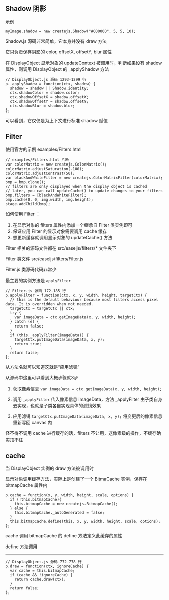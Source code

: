 ## Shadow 阴影

示例

```
myImage.shadow = new createjs.Shadow("#000000", 5, 5, 10);
```

Shadow.js 源码非常简单，它本身并没有 draw 方法

它只负责保存阴影的 color, offsetX, offsetY, blur 属性

在 DisplayObject 显示对象的 updateContext 被调用时，判断如果设有 shadow 属性，则调用  DisplayObject 的 _applyShadow 方法 

```
// DisplayObject.js 源码 1293-1299 行
p._applyShadow = function(ctx, shadow) {
  shadow = shadow || Shadow.identity;
  ctx.shadowColor = shadow.color;
  ctx.shadowOffsetX = shadow.offsetX;
  ctx.shadowOffsetY = shadow.offsetY;
  ctx.shadowBlur = shadow.blur;
};
```

可以看到，它仅仅是为上下文进行标准 shadow 赋值

## Filter

使用官方的示例 examples/Filters.html

```
// examples/Filters.html 片断
var colorMatrix = new createjs.ColorMatrix();
colorMatrix.adjustSaturation(-100);
colorMatrix.adjustContrast(50);
var blackAndWhiteFilter = new createjs.ColorMatrixFilter(colorMatrix);
bmp = bmp.clone();
// filters are only displayed when the display object is cached
// later, you can call updateCache() to update changes to your filters
bmp.filters = [blackAndWhiteFilter];
bmp.cache(0, 0, img.width, img.height);
stage.addChild(bmp);
```

如何使用 Filter ：

1. 在显示对象的 filters 属性内添加一个继承自 Filter 类实例即可
2. 保证应用 Filter 的显示对象需要调用 cache 缓存
3. 想更新缓存就调用显示对象的 updateCache() 方法

Filter 相关的源码文件都在 src/easeljs/filters/* 文件夹下

Filter 类文件 src/easeljs/filters/Filter.js 

Filter.js  类源码代码非常少

最主要的实例方法是 `applyFilter`

```
// Filter.js 源码 172-185 行
p.applyFilter = function(ctx, x, y, width, height, targetCtx) {
  // this is the default behaviour because most filters access pixel data. It is overridden when not needed.
  targetCtx = targetCtx || ctx;
  try {
    var imageData = ctx.getImageData(x, y, width, height);
  } catch (e) {
    return false;
  }
  if (this._applyFilter(imageData)) {
    targetCtx.putImageData(imageData, x, y);
    return true;
  }
  return false;
};
```

从方法名就可以知道这就是“应用滤镜” 

从源码中这里可以看到大概步骤就3步

1. 获取像素信息 `var imageData = ctx.getImageData(x, y, width, height);`

2. 调用 `_applyFilter` 传入像素信息 imageData，方法 _applyFilter 由子类自身去实现，也就是子类各自实现具体的滤镜效果

3. 应用滤镜 `targetCtx.putImageData(imageData, x, y);` 将变更后的像素信息重新写回 canvas 内

怪不得不调用 cache 进行缓存的话，filters 不让用，这像素级的操作，不缓存确实顶不住


## cache

当 DisplayObject 实例的 draw 方法被调用时

显示对象调用缓存方法，实际上是创建了一个 BitmaCache 实例，保存在 bitmapCache 属性内



```
p.cache = function(x, y, width, height, scale, options) {
  if (!this.bitmapCache){
    this.bitmapCache = new createjs.BitmapCache();
  } else {
    this.bitmapCache._autoGenerated = false;
  }
  this.bitmapCache.define(this, x, y, width, height, scale, options);
};
```

cache 调用 bitmapCache 的 define 方法定义此缓存的属性

define 方法调用 




----------


```
// DisplayObject.js 源码 772-778 行
p.draw = function(ctx, ignoreCache) {
  var cache = this.bitmapCache;
  if (cache && !ignoreCache) {
    return cache.draw(ctx);
  }
  return false;
};
```
